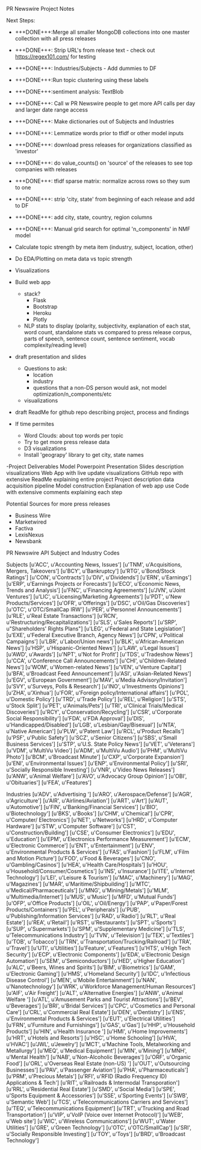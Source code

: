 PR Newswire Project Notes

Next Steps:
- +++DONE+++:Merge all smaller MongoDB collections into one master collection with all press releases
- +++DONE+++: Strip URL's from release text - check out https://regex101.com/ for testing
- +++DONE+++: Industries/Subjects - Add dummies to DF
- +++DONE+++:Run topic clustering using these labels
- +++DONE+++:sentiment analysis: TextBlob
- +++DONE+++: Call w PR Newswire people to get more API calls per day and larger date range access
- +++DONE+++: Make dictionaries out of Subjects and Industries
- +++DONE+++: Lemmatize words prior to tfidf or other model inputs
- +++DONE+++: download press releases for organizations classified as 'investor'
- +++DONE+++: do value_counts() on 'source' of the releases to see top companies with releases
- +++DONE+++: tfidf sparse matrix: normalize across rows so they sum to one
- +++DONE+++: strip 'city, state' from beginning of each release and add to DF
- +++DONE+++: add city, state, country, region columns
- +++DONE+++: Manual grid search for optimal 'n_components' in NMF model

- Calculate topic strength by meta item (industry, subject, location, other)
- Do EDA/Plotting on meta data vs topic strength
- Visualizations
- Build web app
	+ stack?
		* Flask
		* Bootstrap
		* Heroku
		* Plotly
	+ NLP stats to display (polarity, subjectivity, explanation of each stat, word count, standalone stats vs compared to press release corpus, parts of speech, sentence count, sentence sentiment, vocab complexity/reading level)
- draft presentation and slides
	+ Questions to ask:
		* location
		* industry
		* questions that a non-DS person would ask, not model optimization/n_components/etc
	+ visualizations
- draft ReadMe for github repo describing project, process and findings


- If time permites
	+ Word Clouds: about top words per topic
	+ Try to get more press release data
	+ D3 visualizations
	+ Install 'geograpy' library to get city, state names

-Project Deliverables
Model
Powerpoint Presentation Slides
	description
	visualizations
Web App with live update visualizations
GitHub repo with extensive ReadMe explaining entire project
	Project description
	data acquisition pipeline
	Model construction
	Explanation of web app use
Code with extensive comments explaining each step





Potential Sources for more press releases
- Business Wire
- Marketwired
- Factiva
- LexisNexus
- Newsbank

PR Newswire API Subject and Industry Codes

Subjects
[u'ACC', u'Accounting News, Issues']
[u'TNM', u'Acquisitions, Mergers, Takeovers']
[u'BCY', u'Bankruptcy']
[u'RTG', u'Bond/Stock Ratings']
[u'CON', u'Contracts']
[u'DIV', u'Dividends']
[u'ERN', u'Earnings']
[u'ERP', u'Earnings Projects or Forecasts']
[u'ECO', u'Economic News, Trends and Analysis']
[u'FNC', u'Financing Agreements']
[u'JVN', u'Joint Ventures']
[u'LIC', u'Licensing/Marketing Agreements']
[u'PDT', u'New Products/Services']
[u'OFR', u'Offerings']
[u'DSC', u'Oil/Gas Discoveries']
[u'OTC', u'OTC/SmallCap IRW']
[u'PER', u'Personnel Announcements']
[u'RLE', u'Real Estate Transactions']
[u'RCN', u'Restructuring/Recapitalizations']
[u'SLS', u'Sales Reports']
[u'SRP', u"Shareholders' Rights Plans"]
[u'LEG', u'Federal and State Legislation']
[u'EXE', u'Federal Executive Branch, Agency News']
[u'CPN', u'Political Campaigns']
[u'LBR', u'Labor/Union news']
[u'BLK', u'African-American News']
[u'HSP', u'Hispanic-Oriented News']
[u'LAW', u'Legal Issues']
[u'AWD', u'Awards']
[u'NPT', u'Not for Profit']
[u'TDS', u'Tradeshow News']
[u'CCA', u'Conference Call Announcements']
[u'CHI', u'Children-Related News']
[u'WOM', u'Women-related News']
[u'VEN', u'Venture Capital']
[u'BFA', u'Broadcast Feed Announcement']
[u'ASI', u'Asian-Related News']
[u'EGV', u'European Government']
[u'MAV', u'Media Advisory/Invitation']
[u'SVY', u'Surveys, Polls & Research']
[u'INO', u'Investments Opinions']
[u'ZHA', u'Xinhua']
[u'FOR', u'Foreign policy/International affairs']
[u'POL', u'Domestic Policy']
[u'TRD', u'Trade Policy']
[u'REL', u'Religion']
[u'STS', u'Stock Split']
[u'PET', u'Animals/Pets']
[u'TRI', u'Clinical Trials/Medical Discoveries']
[u'RCY', u'Conservation/Recycling']
[u'CSR', u'Corporate Social Responsibility']
[u'FDA', u'FDA Approval']
[u'DIS', u'Handicapped/Disabled']
[u'LGB', u'Lesbian/Gay/Bisexual']
[u'NTA', u'Native American']
[u'PLW', u'Patent Law']
[u'RCL', u'Product Recalls']
[u'PSF', u'Public Safety']
[u'SCZ', u'Senior Citizens']
[u'SBS', u'Small Business Services']
[u'STP', u'U.S. State Policy News']
[u'VET', u'Veterans']
[u'VDM', u'MultiVu Video']
[u'ADM', u'MultiVu Audio']
[u'PHM', u'MultiVu Photo']
[u'BCM', u'Broadcast Minute']
[u'CXP', u'Corporate Expansion']
[u'ENI', u'Environmental Issues']
[u'ENP', u'Environmental Policy']
[u'SRI', u'Socially Responsible Investing']
[u'VNR', u'Video News Releases']
[u'ANW', u'Animal Welfare']
[u'AVO', u'Advocacy Group Opinion']
[u'OBI', u'Obituaries']
[u'FEA', u'Features']

Industries
[u'ADV', u'Advertising ']
[u'ARO', u'Aerospace/Defense']
[u'AGR', u'Agriculture']
[u'AIR', u'Airlines/Aviation']
[u'ART', u'Art']
[u'AUT', u'Automotive']
[u'FIN', u'Banking/Financial Services']
[u'BIO', u'Biotechnology']
[u'BKS', u'Books']
[u'CHM', u'Chemical']
[u'CPR', u'Computer/ Electronics']
[u'NET', u'Networks']
[u'HRD', u'Computer Hardware']
[u'STW', u'Computer Software']
[u'CST', u'Construction/Building']
[u'CSE', u'Consumer Electronics']
[u'EDU', u'Education']
[u'EPM', u'Electronics Performance Measurement']
[u'ECM', u'Electronic Commerce']
[u'ENT', u'Entertainment']
[u'ENV', u'Environmental Products & Services']
[u'FAS', u'Fashion']
[u'FLM', u'Film and Motion Picture']
[u'FOD', u'Food & Beverages']
[u'CNO', u'Gambling/Casinos']
[u'HEA', u'Health Care/Hospitals']
[u'HOU', u'Household/Consumer/Cosmetics']
[u'INS', u'Insurance']
[u'ITE', u'Internet Technology']
[u'LEI', u'Leisure & Tourism']
[u'MAC', u'Machinery']
[u'MAG', u'Magazines']
[u'MAR', u'Maritime/Shipbuilding']
[u'MTC', u'Medical/Pharmaceuticals']
[u'MNG', u'Mining/Metals']
[u'MLM', u'Multimedia/Internet']
[u'MUS', u'Music']
[u'MFD', u'Mutual Funds']
[u'OFP', u'Office Products']
[u'OIL', u'Oil/Energy']
[u'PAP', u'Paper/Forest Products/Containers']
[u'PEL', u'Peripherals']
[u'PUB', u'Publishing/Information Services']
[u'RAD', u'Radio']
[u'RLT', u'Real Estate']
[u'REA', u'Retail']
[u'RST', u'Restaurants']
[u'SPT', u'Sports']
[u'SUP', u'Supermarkets']
[u'SPM', u'Supplementary Medicine']
[u'TLS', u'Telecommunications Industry']
[u'TVN', u'Television']
[u'TEX', u'Textiles']
[u'TOB', u'Tobacco']
[u'TRN', u'Transportation/Trucking/Railroad']
[u'TRA', u'Travel']
[u'UTI', u'Utilities']
[u'Feature', u'Features']
[u'HTS', u'High Tech Security']
[u'ECP', u'Electronic Components']
[u'EDA', u'Electronic Design Automation']
[u'SEM', u'Semiconductors']
[u'HED', u'Higher Education']
[u'ALC', u'Beers, Wines and Spirits']
[u'BIM', u'Biometrics']
[u'GAM', u'Electronic Gaming']
[u'HMS', u'Homeland Security']
[u'IDC', u'Infectious Disease Control']
[u'MEN', u'Mobile Entertainment']
[u'NAN', u'Nanotechnology']
[u'WRK', u'Workforce Management/Human Resources']
[u'AIF', u'Air Freight']
[u'ALT', u'Alternative Energies']
[u'ANW', u'Animal Welfare   ']
[u'ATL', u'Amusement Parks and Tourist Attractions']
[u'BEV', u'Beverages']
[u'BRI', u'Bridal Services']
[u'CPC', u'Cosmetics and Personal Care']
[u'CRL', u'Commercial Real Estate']
[u'DEN', u'Dentistry']
[u'ENS', u'Environmental Products & Services']
[u'EUT', u'Electrical Utilities']
[u'FRN', u'Furniture and Furnishings']
[u'GAS', u'Gas']
[u'HHP', u'Household Products']
[u'HIN', u'Health Insurance ']
[u'HMI', u'Home Improvements']
[u'HRT', u'Hotels and Resorts']
[u'HSC', u'Home Schooling']
[u'HVA', u'HVAC']
[u'JWL', u'Jewelry']
[u'MCT', u'Machine Tools, Metalworking and Metallurgy']
[u'MEQ', u'Medical Equipment']
[u'MIN', u'Mining']
[u'MNH', u'Mental Health']
[u'NAB', u'Non-Alcoholic Beverages']
[u'ORF', u'Organic Food']
[u'ORL', u'Overseas Real Estate (non-US) ']
[u'OUT', u'Outsourcing Businesses']
[u'PAV', u'Passenger Aviation']
[u'PHA', u'Pharmaceuticals']
[u'PRM', u'Precious Metals']
[u'RFI', u'RFID (Radio Frequency ID) Applications & Tech']
[u'RIT', u'Railroads & Intermodal Transporation']
[u'RRL', u'Residential Real Estate']
[u'SMD', u'Social Media']
[u'SPE', u'Sports Equipment & Accessories']
[u'SSE', u'Sporting Events']
[u'SWB', u'Semantic Web']
[u'TCS', u'Telecommunications Carriers and Services']
[u'TEQ', u'Telecommunications Equipment']
[u'TRT', u'Trucking and Road Transportation']
[u'VIP', u'VoIP (Voice over Internet Protocol)']
[u'WEB', u'Web site']
[u'WIC', u'Wireless Communications']
[u'WUT', u'Water Utilities']
[u'GRE', u'Green Technology']
[u'OTC', u'OTC/SmallCap']
[u'SRI', u'Socially Responsible Investing']
[u'TOY', u'Toys']
[u'BRD', u'Broadcast Technology']

